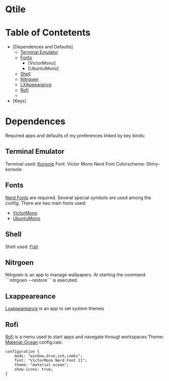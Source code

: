 # Qtile

# Table of Contetents
- [Dependences and Defaults]
    - [Terminal Emulator](#terminal-emulator)
    - [Fonts](#fonts)
        - [VictorMono]
        - [UbuntuMono]
    - [Shell](#shell)
    - [Nitrgoen](#nitrgoen)
    - [LXAppearance](#lxappearance)
    - [Rofi](#rofi)
    -
- [Keys]

# Dependences
Required apps and defaults of my preferences linked by key binds:
## Terminal Emulator
Terminal used: [Konsole](https://konsole.kde.org/)
Font: Victor Mono Nerd Font
Colorscheme: Shiny-konsole
## Fonts
[Nerd Fonts](https://www.nerdfonts.com/#home) are required. Several special symbols are used among the config.
There are two main fonts used:
- [VictorMono](https://github.com/ryanoasis/nerd-fonts/releases/download/v2.1.0/VictorMono.zip)
- [UbuntuMono](https://github.com/ryanoasis/nerd-fonts/releases/download/v2.1.0/UbuntuMono.zip)
## Shell
Shell used: [Fish](https://fishshell.com/)
## Nitrgoen
Nitrgoen is an app to manage wallpapers. At starting the command ´´´nitrgoen --restore´´´ is executed.
## Lxappeareance
[Lxappeareance](https://wiki.lxde.org/es/LXAppearance) is an app to set system themes 
## Rofi
[Rofi](https://github.com/davatorium/rofi) is a menu used to start apps and navegate througt workspaces
Theme: [Material-Ocean](https://github.com/material-ocean/rofi-Theme)
config.rasi:
```rasi
configuration {
    modi: "window,drun,ssh,combi";
    font: "VictorMono Nerd Font 11";
    theme: "material-ocean";
    show-icons: true;
}
```

